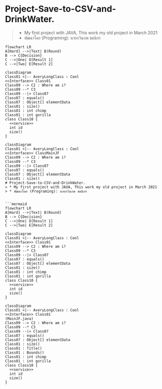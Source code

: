 # Project-Save-to-CSV-and-DrinkWater.
> * My first project with JAVA, This work my old project in March 2021
> * พัฒนาโดย (Programing): นายกวินภพ ชมนิกร 


```mermaid
flowchart LR
A[Hard] -->|Text| B(Round)
B --> C{Decision}
C -->|One| D[Result 1]
C -->|Two| E[Result 2]
```

```mermaid
classDiagram
Class01 <|-- AveryLongClass : Cool
<<Interface>> Class01
Class09 --> C2 : Where am i?
Class09 --* C3
Class09 --|> Class07
Class07 : equals()
Class07 : Object[] elementData
Class01 : size()
Class01 : int chimp
Class01 : int gorilla
class Class10 {
  <<service>>
  int id
  size()
}
```

```mermaid
classDiagram
Class01 <|-- AveryLongClass : Cool
<<Interface>> ClassMainJF
Class09 --> C2 : Where am i?
Class09 --* C3
Class09 --|> Class07
Class07 : equals()
Class07 : Object[] elementData
Class01 : size()
# Project-Save-to-CSV-and-DrinkWater.
> * My first project with JAVA, This work my old project in March 2021
> * พัฒนาโดย (Programing): นายกวินภพ ชมนิกร 


```mermaid
flowchart LR
A[Hard] -->|Text| B(Round)
B --> C{Decision}
C -->|One| D[Result 1]
C -->|Two| E[Result 2]
```

```mermaid
classDiagram
Class01 <|-- AveryLongClass : Cool
<<Interface>> Class01
Class09 --> C2 : Where am i?
Class09 --* C3
Class09 --|> Class07
Class07 : equals()
Class07 : Object[] elementData
Class01 : size()
Class01 : int chimp
Class01 : int gorilla
class Class10 {
  <<service>>
  int id
  size()
}
```



```mermaid
classDiagram
Class01 <|-- AveryLongClass : Cool
<<Interface>> Class01 
(MainJF.java)
Class09 --> C2 : Where am i?
Class09 --* C3
Class09 --|> Class07
Class07 : equals()
Class07 : Object[] elementData
Class01 : size()
Class01 : Title()
Class01 : Bounds()
Class01 : int chimp
Class01 : int gorilla
class Class10 {
  <<service>>
  int id
  size()
}
```

